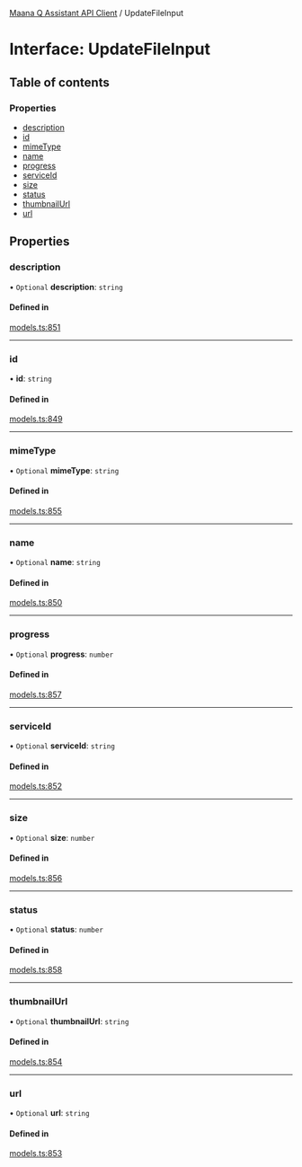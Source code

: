 [Maana Q Assistant API Client](../README.md) / UpdateFileInput

# Interface: UpdateFileInput

## Table of contents

### Properties

- [description](UpdateFileInput.md#description)
- [id](UpdateFileInput.md#id)
- [mimeType](UpdateFileInput.md#mimetype)
- [name](UpdateFileInput.md#name)
- [progress](UpdateFileInput.md#progress)
- [serviceId](UpdateFileInput.md#serviceid)
- [size](UpdateFileInput.md#size)
- [status](UpdateFileInput.md#status)
- [thumbnailUrl](UpdateFileInput.md#thumbnailurl)
- [url](UpdateFileInput.md#url)

## Properties

### description

• `Optional` **description**: `string`

#### Defined in

[models.ts:851](https://github.com/maana-io/q-assistant-client/blob/develop/src/models.ts#L851)

___

### id

• **id**: `string`

#### Defined in

[models.ts:849](https://github.com/maana-io/q-assistant-client/blob/develop/src/models.ts#L849)

___

### mimeType

• `Optional` **mimeType**: `string`

#### Defined in

[models.ts:855](https://github.com/maana-io/q-assistant-client/blob/develop/src/models.ts#L855)

___

### name

• `Optional` **name**: `string`

#### Defined in

[models.ts:850](https://github.com/maana-io/q-assistant-client/blob/develop/src/models.ts#L850)

___

### progress

• `Optional` **progress**: `number`

#### Defined in

[models.ts:857](https://github.com/maana-io/q-assistant-client/blob/develop/src/models.ts#L857)

___

### serviceId

• `Optional` **serviceId**: `string`

#### Defined in

[models.ts:852](https://github.com/maana-io/q-assistant-client/blob/develop/src/models.ts#L852)

___

### size

• `Optional` **size**: `number`

#### Defined in

[models.ts:856](https://github.com/maana-io/q-assistant-client/blob/develop/src/models.ts#L856)

___

### status

• `Optional` **status**: `number`

#### Defined in

[models.ts:858](https://github.com/maana-io/q-assistant-client/blob/develop/src/models.ts#L858)

___

### thumbnailUrl

• `Optional` **thumbnailUrl**: `string`

#### Defined in

[models.ts:854](https://github.com/maana-io/q-assistant-client/blob/develop/src/models.ts#L854)

___

### url

• `Optional` **url**: `string`

#### Defined in

[models.ts:853](https://github.com/maana-io/q-assistant-client/blob/develop/src/models.ts#L853)
